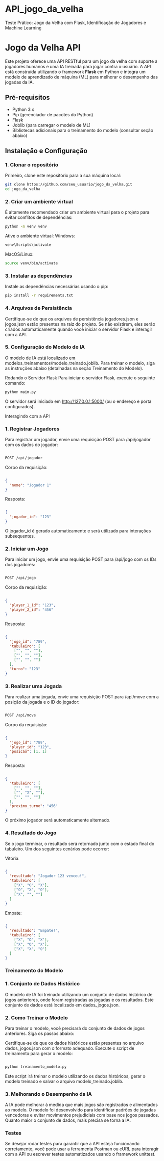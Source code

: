 # API_jogo_da_velha
Teste Prático: Jogo da Velha com Flask, Identificação de Jogadores e Machine Learning

# Jogo da Velha API

Este projeto oferece uma API RESTful para um jogo da velha com suporte a jogadores humanos e uma IA treinada para jogar contra o usuário. A API está construída utilizando o framework **Flask** em Python e integra um modelo de aprendizado de máquina (ML) para melhorar o desempenho das jogadas da IA.

## Pré-requisitos

- Python 3.x
- Pip (gerenciador de pacotes do Python)
- Flask
- Joblib (para carregar o modelo de ML)
- Bibliotecas adicionais para o treinamento do modelo (consultar seção abaixo)

## Instalação e Configuração

### 1. Clonar o repositório

Primeiro, clone este repositório para a sua máquina local:

```bash
git clone https://github.com/seu_usuario/jogo_da_velha.git
cd jogo_da_velha
```
### 2. Criar um ambiente virtual
É altamente recomendado criar um ambiente virtual para o projeto para evitar conflitos de dependências:

```bash
python -m venv venv
```
Ative o ambiente virtual:
Windows:

```bash
venv\Scripts\activate
```
MacOS/Linux:

```bash
source venv/bin/activate
```
### 3. Instalar as dependências
Instale as dependências necessárias usando o pip:

```bash
pip install -r requirements.txt
```
### 4. Arquivos de Persistência
Certifique-se de que os arquivos de persistência jogadores.json e jogos.json estão presentes na raiz do projeto. Se não existirem, eles serão criados automaticamente quando você iniciar o servidor Flask e interagir com a API.

### 5. Configuração do Modelo de IA
O modelo de IA está localizado em modelos_treinamentos/modelo_treinado.joblib. Para treinar o modelo, siga as instruções abaixo (detalhadas na seção Treinamento do Modelo).

Rodando o Servidor Flask
Para iniciar o servidor Flask, execute o seguinte comando:

```bash
python main.py
```
O servidor será iniciado em http://127.0.0.1:5000/ (ou o endereço e porta configurados).

Interagindo com a API
### 1. Registrar Jogadores
Para registrar um jogador, envie uma requisição POST para /api/jogador com os dados do jogador:

```bash

POST /api/jogador
```
Corpo da requisição:

```json

{
  "nome": "Jogador 1"
}
```
Resposta:

```json

{
  "jogador_id": "123"
}
```

O jogador_id é gerado automaticamente e será utilizado para interações subsequentes.

### 2. Iniciar um Jogo
Para iniciar um jogo, envie uma requisição POST para /api/jogo com os IDs dos jogadores:

```bash

POST /api/jogo
```
Corpo da requisição:

```json

{
  "player_1_id": "123",
  "player_2_id": "456"
}
```
Resposta:

```json

{
  "jogo_id": "789",
  "tabuleiro": [
    ["", "", ""],
    ["", "", ""],
    ["", "", ""]
  ],
  "turno": "123"
}
```
### 3. Realizar uma Jogada
Para realizar uma jogada, envie uma requisição POST para /api/move com a posição da jogada e o ID do jogador:

```bash

POST /api/move
```
Corpo da requisição:

```json

{
  "jogo_id": "789",
  "player_id": "123",
  "posicao": [1, 1]
}
```
Resposta:

```json

{
  "tabuleiro": [
    ["", "", ""],
    ["", "X", ""],
    ["", "", ""]
  ],
  "proximo_turno": "456"
}
```
O próximo jogador será automaticamente alternado.

### 4. Resultado do Jogo
Se o jogo terminar, o resultado será retornado junto com o estado final do tabuleiro. Um dos seguintes cenários pode ocorrer:

Vitória:

```json

{
  "resultado": "Jogador 123 venceu!",
  "tabuleiro": [
    ["X", "O", "X"],
    ["O", "X", "O"],
    ["X", "", ""]
  ]
}
```
Empate:

```json

{
  "resultado": "Empate!",
  "tabuleiro": [
    ["X", "O", "X"],
    ["X", "O", "X"],
    ["X", "X", "O"]
  ]
}
```
### Treinamento do Modelo
### 1. Conjunto de Dados Histórico
O modelo de IA foi treinado utilizando um conjunto de dados histórico de jogos anteriores, onde foram registradas as jogadas e os resultados. Este conjunto de dados está localizado em dados_jogos.json.

### 2. Como Treinar o Modelo
Para treinar o modelo, você precisará do conjunto de dados de jogos anteriores. Siga os passos abaixo:

Certifique-se de que os dados históricos estão presentes no arquivo dados_jogos.json com o formato adequado.
Execute o script de treinamento para gerar o modelo:

```bash

python treinamento_modelo.py
```
Este script irá treinar o modelo utilizando os dados históricos, gerar o modelo treinado e salvar o arquivo modelo_treinado.joblib.

### 3. Melhorando o Desempenho da IA
A IA pode melhorar à medida que mais jogos são registrados e alimentados ao modelo. O modelo foi desenvolvido para identificar padrões de jogadas vencedoras e evitar movimentos prejudiciais com base nos jogos passados. Quanto maior o conjunto de dados, mais precisa se torna a IA.

### Testes
Se desejar rodar testes para garantir que a API esteja funcionando corretamente, você pode usar a ferramenta Postman ou cURL para interagir com a API ou escrever testes automatizados usando o framework unittest.
